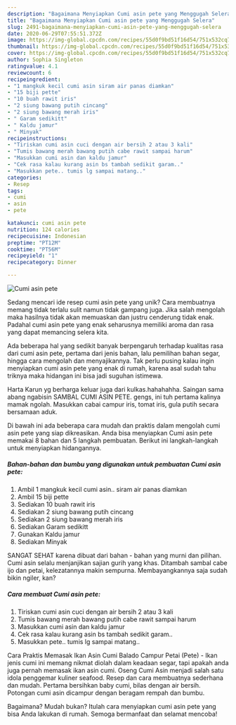 ```yaml
---
description: "Bagaimana Menyiapkan Cumi asin pete yang Menggugah Selera"
title: "Bagaimana Menyiapkan Cumi asin pete yang Menggugah Selera"
slug: 2491-bagaimana-menyiapkan-cumi-asin-pete-yang-menggugah-selera
date: 2020-06-29T07:55:51.372Z
image: https://img-global.cpcdn.com/recipes/55d0f9bd51f16d54/751x532cq70/cumi-asin-pete-foto-resep-utama.jpg
thumbnail: https://img-global.cpcdn.com/recipes/55d0f9bd51f16d54/751x532cq70/cumi-asin-pete-foto-resep-utama.jpg
cover: https://img-global.cpcdn.com/recipes/55d0f9bd51f16d54/751x532cq70/cumi-asin-pete-foto-resep-utama.jpg
author: Sophia Singleton
ratingvalue: 4.1
reviewcount: 6
recipeingredient:
- "1 mangkuk kecil cumi asin siram air panas diamkan"
- "15 biji pette"
- "10 buah rawit iris"
- "2 siung bawang putih cincang"
- "2 siung bawang merah iris"
- " Garam sedikitt"
- " Kaldu jamur"
- " Minyak"
recipeinstructions:
- "Tiriskan cumi asin cuci dengan air bersih 2 atau 3 kali"
- "Tumis bawang merah bawang putih cabe rawit sampai harum"
- "Masukkan cumi asin dan kaldu jamur"
- "Cek rasa kalau kurang asin bs tambah sedikit garam.."
- "Masukkan pete.. tumis lg sampai matang.."
categories:
- Resep
tags:
- cumi
- asin
- pete

katakunci: cumi asin pete 
nutrition: 124 calories
recipecuisine: Indonesian
preptime: "PT12M"
cooktime: "PT56M"
recipeyield: "1"
recipecategory: Dinner

---
```



![Cumi asin pete](https://img-global.cpcdn.com/recipes/55d0f9bd51f16d54/751x532cq70/cumi-asin-pete-foto-resep-utama.jpg)

Sedang mencari ide resep cumi asin pete yang unik? Cara membuatnya memang tidak terlalu sulit namun tidak gampang juga. Jika salah mengolah maka hasilnya tidak akan memuaskan dan justru cenderung tidak enak. Padahal cumi asin pete yang enak seharusnya memiliki aroma dan rasa yang dapat memancing selera kita.

Ada beberapa hal yang sedikit banyak berpengaruh terhadap kualitas rasa dari cumi asin pete, pertama dari jenis bahan, lalu pemilihan bahan segar, hingga cara mengolah dan menyajikannya. Tak perlu pusing kalau ingin menyiapkan cumi asin pete yang enak di rumah, karena asal sudah tahu triknya maka hidangan ini bisa jadi suguhan istimewa.

Harta Karun yg berharga keluar juga dari kulkas.hahahahha. Saingan sama abang ngabisin SAMBAL CUMI ASIN PETE. gengs, ini tuh pertama kalinya mamak ngolah. Masukkan cabai campur iris, tomat iris, gula putih secara bersamaan aduk.


Di bawah ini ada beberapa cara mudah dan praktis dalam mengolah cumi asin pete yang siap dikreasikan. Anda bisa menyiapkan Cumi asin pete memakai 8 bahan dan 5 langkah pembuatan. Berikut ini langkah-langkah untuk menyiapkan hidangannya.

<!--inarticleads1-->

##### Bahan-bahan dan bumbu yang digunakan untuk pembuatan Cumi asin pete:

1. Ambil 1 mangkuk kecil cumi asin.. siram air panas diamkan
1. Ambil 15 biji pette
1. Sediakan 10 buah rawit iris
1. Sediakan 2 siung bawang putih cincang
1. Sediakan 2 siung bawang merah iris
1. Sediakan  Garam sedikitt
1. Gunakan  Kaldu jamur
1. Sediakan  Minyak


SANGAT SEHAT karena dibuat dari bahan - bahan yang murni dan pilihan. Cumi asin selalu menjanjikan sajian gurih yang khas. Ditambah sambal cabe ijo dan petai, kelezatannya makin sempurna. Membayangkannya saja sudah bikin ngiler, kan? 

<!--inarticleads2-->

##### Cara membuat Cumi asin pete:

1. Tiriskan cumi asin cuci dengan air bersih 2 atau 3 kali
1. Tumis bawang merah bawang putih cabe rawit sampai harum
1. Masukkan cumi asin dan kaldu jamur
1. Cek rasa kalau kurang asin bs tambah sedikit garam..
1. Masukkan pete.. tumis lg sampai matang..


Cara Praktis Memasak Ikan Asin Cumi Balado Campur Petai (Pete) - Ikan jenis cumi ini memang nikmat diolah dalam keadaan segar, tapi apakah anda juga pernah memasak ikan asin cumi. Oseng Cumi Asin menjadi salah satu idola penggemar kuliner seafood. Resep dan cara membuatnya sederhana dan mudah. Pertama bersihkan baby cumi, bilas dengan air bersih. Potongan cumi asin dicampur dengan beragam rempah dan bumbu. 

Bagaimana? Mudah bukan? Itulah cara menyiapkan cumi asin pete yang bisa Anda lakukan di rumah. Semoga bermanfaat dan selamat mencoba!
